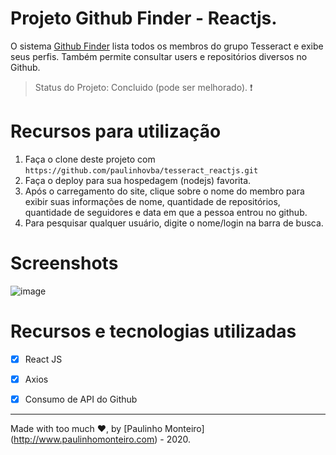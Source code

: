 # Projeto Github Finder - Reactjs.

O sistema [Github Finder](https://github.com/paulinhovba/tesseract_reactjs) lista todos os membros do grupo Tesseract e exibe seus perfis. Também permite consultar users e repositórios diversos no Github.

> Status do Projeto: Concluido (pode ser melhorado). :heavy_exclamation_mark:

# Recursos para utilização

1. Faça o clone deste projeto com `https://github.com/paulinhovba/tesseract_reactjs.git`
2. Faça o deploy para sua hospedagem (nodejs) favorita. 
3. Após o carregamento do site, clique sobre o nome do membro para exibir suas informações de nome, quantidade de repositórios, quantidade de seguidores e data em que a pessoa entrou no github.
4. Para pesquisar qualquer usuário, digite o nome/login na barra de busca.
  
# Screenshots

![image](https://user-images.githubusercontent.com/52004768/73850620-cd551700-480a-11ea-986d-0864de760ab4.png)

# Recursos e tecnologias utilizadas

- [x] React JS

- [x] Axios

- [x] Consumo de API do Github

<hr />

Made with too much ♥, by [Paulinho Monteiro] (http://www.paulinhomonteiro.com) - 2020.
